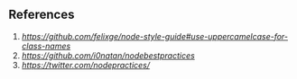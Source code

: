## References
1. _https://github.com/felixge/node-style-guide#use-uppercamelcase-for-class-names_
2. _https://github.com/i0natan/nodebestpractices_
3. _https://twitter.com/nodepractices/_
